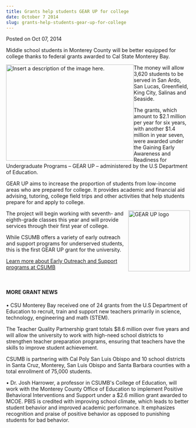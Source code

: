 ```yaml
---
title: Grants help students GEAR UP for college
date: October 7 2014
slug: grants-help-students-gear-up-for-college
---
```





<span class="date">Posted on Oct 07, 2014    </span>
<p>Middle school students in Monterey County will be better
equipped for college thanks to federal grants awarded to Cal State
Monterey Bay.</p>
<p><img alt="Insert a description of the image here." src="http://news.csumb.edu/sites/default/files/65/attachments/news/images/gear_up_quote.jpg" style="width:350px; height:263px; float:left">The money will
allow 3,620 students to be served in San Ardo, San Lucas,
Greenfield, King City, Salinas and Seaside.</img></p>
<p>The grants, which amount to $2.1 million per year for six years,
with another $1.4 million in year seven, were awarded under the
Gaining Early Awareness and Readiness for Undergraduate Programs &#x2013;
GEAR UP &#x2013; administered by the U.S Department of Education.</p>
<p>GEAR UP aims to increase the proportion of students from
low-income areas who are prepared for college. It provides academic
and financial aid advising, tutoring, college field trips and other
activities that help students prepare for and apply to college.</p>
<p><img alt="GEAR UP logo" src="http://news.csumb.edu/sites/default/files/65/attachments/news/images/gear_up_logo.jpeg" style="width:169px; height:167px; float:right">The project will
begin working with seventh- and eighth-grade classes this year and
will provide services through their first year of college.</img></p>
<p>While CSUMB offers a variety of early outreach and support
programs for underserved students, this is the first GEAR UP grant
for the university.</p>
<p><a href="http://eosp.csumb.edu" rel="nofollow">Learn more about
Early Outreach and Support programs at CSUMB</a></p>
<p>&#xA0;</p>
<h4>MORE GRANT NEWS</h4>
<p>&#x2022;&#xA0;CSU Monterey Bay received one of 24 grants from the U.S
Department of Education to recruit, train and support new teachers
primarily in science, technology, engineering and math (STEM).</p>
<p>The Teacher Quality Partnership grant totals $8.6 million over
five years and will allow the university to work with high-need
school districts to strengthen teacher preparation programs,
ensuring that teachers have the skills to improve student
achievement.</p>
<p>CSUMB is partnering with Cal Poly San Luis Obispo and 10 school
districts in Santa Cruz, Monterey, San Luis Obispo and Santa
Barbara counties with a total enrollment of 75,000 students.</p>
<p>&#x2022; Dr. Josh Harrower, a professor in CSUMB&apos;s College of
Education, will work with the Monterey County Office of Education
to implement Positive Behavioral Interventions and Support under a
$2.6 million grant awarded to MCOE. PBIS is credited with improving
school climate, which leads to better student behavior and improved
academic performance. It emphasizes recognition and praise of
positive behavior as opposed to punishing students for bad
behavior.<br>
&#xA0;</br></p>
<p>&#xA0;</p>
<p><br>
&#xA0;</br></p>





